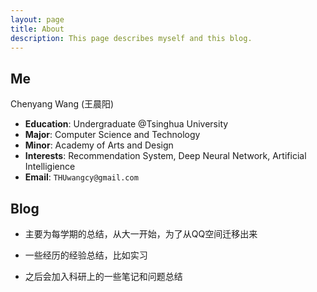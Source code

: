 ```yaml
---
layout: page
title: About
description: This page describes myself and this blog.
---
```

## Me
Chenyang Wang (王晨阳)

- **Education**: Undergraduate @Tsinghua University
- **Major**: Computer Science and Technology
- **Minor**: Academy of Arts and Design
- **Interests**: Recommendation System, Deep Neural Network, Artificial Intelligience
- **Email**: `THUwangcy@gmail.com`

## Blog

- 主要为每学期的总结，从大一开始，为了从QQ空间迁移出来
- 一些经历的经验总结，比如实习
- 之后会加入科研上的一些笔记和问题总结

  ​



